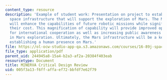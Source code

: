 ```yaml
---
content_type: resource
description: 'Example of student work: Presentation on project to establish an enabling
  space infrastructure that will support the exploration of Mars. The Mars infrastructure
  will enhance the capabilities of future robotic missions while significantly reducing
  their cost. This magnification of capability will provide improved opportunities
  for international cooperation as well as increasing public awareness and involvement
  in Mars exploration. Ultimately, the Mars infrastructure will be a key enabler for
  establishing a human presence on Mars.'
file: https://ol-ocw-studio-app-qa.s3.amazonaws.com/courses/16-89j-space-systems-engineering-spring-2007/005f3a13f6ffaffaef72bbfdf7e62f79_presentation_00.pdf
file_type: application/pdf
parent_uid: 244945a8-15a4-b2a3-af2a-20384f403eab
resourcetype: Document
title: MINERVA Critical Design Review
uid: 005f3a13-f6ff-affa-ef72-bbfdf7e62f79
---
```


